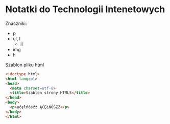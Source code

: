 # Notatki do Technologii Intenetowych

Znaczniki:
* p
* ul, l
  * li
* img
* h

Szablon pliku html
```html
<!doctype html>
<html lang=pl>
<head>
  <meta charset=utf-8>
  <title>Szablon strony HTML5</title>
</head>
<body>
  <p>ąćęłńóśźż ĄĆĘŁŃÓŚŹŻ</p>
</body>
</html>
```
